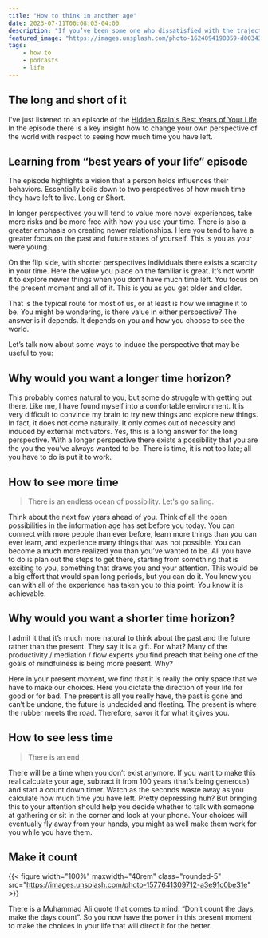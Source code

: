```yaml
---
title: "How to think in another age"
date: 2023-07-11T06:08:03-04:00
description: "If you’ve been some one who dissatisfied with the trajectory of your life, here is a way to change your perception of the world and how much you have."
featured_image: "https://images.unsplash.com/photo-1624094190059-d00343d952c6"
tags: 
    - how to
    - podcasts
    - life
---
```


## The long and short of it
I've just listened to an episode of the [Hidden Brain's Best Years of Your Life](https://podcasts.apple.com/us/podcast/hidden-brain/id1028908750?i=1000618394455). In the episode there is a key insight how to change your own perspective of the world with respect to seeing how much time you have left.

## Learning from “best years of your life” episode

The episode highlights a vision that a person holds influences their behaviors. Essentially boils down to two perspectives of how much time they have left to live. Long or Short.

In longer perspectives you will tend to value more novel experiences, take more risks and be more free with how you use your time. There is also a greater emphasis on creating newer relationships.  Here you tend to have a greater focus on the past and future states of yourself. This is you as your were young.

On the flip side, with shorter perspectives individuals there exists a scarcity in your time. Here the value you place on the familiar is great. It’s not worth it to explore newer things when you don’t have much time left. You focus on the present moment and all of it. This is you as you get older and older.

That is the typical route for most of us, or at least is how we imagine it to be. You might be wondering, is there value in either perspective? The answer is it depends. It depends on you and how you choose to see the world.

Let’s talk now about some ways to induce the perspective that may be useful to you:

## Why would you want a longer time horizon?

This probably comes natural to you, but some do struggle with getting out there. Like me, I have found myself into a comfortable environment. It is very difficult to convince my brain to try new things and explore new things. In fact, it does not come naturally. It only comes out of necessity and induced by external motivators. Yes, this is a long answer for the long perspective. With a longer perspective there exists a possibility that you are the you the you’ve always wanted to be. There is time, it is not too late; all you have to do is put it to work. 

## How to see more time
> There is an endless ocean of possibility. Let's go sailing.

Think about the next few years ahead of you. Think of all the open possibilities in the information age has set before you today. You can connect with more people than ever before, learn more things than you can ever learn, and experience many things that was not possible. You can become a much more realized you than you’ve wanted to be. All you have to do is plan out the steps to get there, starting from something that is exciting to you, something that draws you and your attention. This would be a big effort that would span long periods, but you can do it. You know you can with all of the experience has taken you to this point. You know it is achievable.

## Why would you want a shorter time horizon?

I admit it that it’s much more natural to think about the past and the future rather than the present.  They say it is a gift. For what? Many of the productivity / mediation / flow experts you find preach that being one of the goals of mindfulness is being more present. Why? 

Here in your present moment, we find that it is really the only space that we have to make our choices. Here you dictate the direction of your life for good or for bad. The present is all you really have, the past is gone and can’t be undone, the future is undecided and fleeting. The present is where the rubber meets the road. Therefore, savor it for what it gives you. 

## How to see less time
> There is an end

There will be a time when you don’t exist anymore. If you want to make this real calculate your age, subtract it from 100 years (that’s being generous) and start a count down timer. Watch as the seconds waste away as you calculate how much time you have left. Pretty depressing huh? But bringing this to your attention should help you decide whether to talk with someone at gathering or sit in the corner and look at your phone. Your choices will eventually fly away from your hands, you might as well make them work for you while you have them.

## Make it count
{{< figure width="100%" maxwidth="40rem" class="rounded-5" src="https://images.unsplash.com/photo-1577641309712-a3e91c0be31e" >}}

There is a Muhammad Ali quote that comes to mind: “Don’t count the days, make the days count”. So you now have the power in this present moment to make the choices in your life that will direct it for the better.